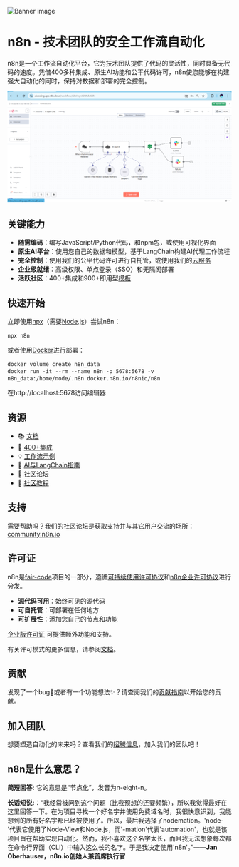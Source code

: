 ![Banner image](https://user-images.githubusercontent.com/10284570/173569848-c624317f-42b1-45a6-ab09-f0ea3c247648.png)


# n8n - 技术团队的安全工作流自动化

n8n是一个工作流自动化平台，它为技术团队提供了代码的灵活性，同时具备无代码的速度。凭借400多种集成、原生AI功能和公平代码许可，n8n使您能够在构建强大自动化的同时，保持对数据和部署的完全控制。

![n8n.io - Screenshot](https://raw.githubusercontent.com/n8n-io/n8n/master/assets/n8n-screenshot-readme.png)

## 关键能力

- **随需编码**：编写JavaScript/Python代码，和npm包，或使用可视化界面
- **原生AI平台**：使用您自己的数据和模型，基于LangChain构建AI代理工作流程
- **完全控制**：使用我们的公平代码许可进行自托管，或使用我们的[云服务](https://app.n8n.cloud/login)
- **企业级就绪**：高级权限、单点登录（SSO）和无隔阂部署
- **活跃社区**：400+集成和900+即用型[模板](https://n8n.io/workflows)

## 快速开始

立即使用[npx](https://docs.n8n.io/hosting/installation/npm/)（需要[Node.js](https://nodejs.org/en/)）尝试n8n：

```
npx n8n
```
或者使用[Docker](https://docs.n8n.io/hosting/installation/docker/)进行部署：

```
docker volume create n8n_data
docker run -it --rm --name n8n -p 5678:5678 -v n8n_data:/home/node/.n8n docker.n8n.io/n8nio/n8n
```

在http://localhost:5678访问编辑器

## 资源

- 📚 [文档](https://docs.n8n.io)
- 🔧 [400+集成](https://n8n.io/integrations)
- 💡 [工作流示例](https://n8n.io/workflows)
- 🤖 [AI与LangChain指南](https://docs.n8n.io/advanced-ai/)
- 👥 [社区论坛](https://community.n8n.io)
- 📖 [社区教程](https://community.n8n.io/c/tutorials/28)

## 支持

需要帮助吗？我们的社区论坛是获取支持并与其它用户交流的场所：
[community.n8n.io](https://community.n8n.io)

## 许可证

n8n是[fair-code](https://faircode.io)项目的一部分，遵循[可持续使用许可协议](https://github.com/n8n-io/n8n/blob/master/LICENSE.md)和[n8n企业许可协议](https://github.com/n8n-io/n8n/blob/master/LICENSE_EE.md)进行分发。

- **源代码可用**：始终可见的源代码
- **可自托管**：可部署在任何地方
- **可扩展性**：添加您自己的节点和功能
  
[企业版许可证](mailto:license@n8n.io) 可提供额外功能和支持。

有关许可模式的更多信息，请参阅[文档](https://docs.n8n.io/sustainable-use-license/)。

## 贡献

发现了一个bug🐛或者有一个功能想法✨？请查阅我们的[贡献指南](https://github.com/n8n-io/n8n/blob/master/CONTRIBUTING.md)以开始您的贡献。

## 加入团队

想要塑造自动化的未来吗？查看我们的[招聘信息](https://n8n.io/careers)，加入我们的团队吧！

## n8n是什么意思？

**简短回答:** 它的意思是“节点化”，发音为n-eight-n。

**长话短说:**：“我经常被问到这个问题（比我预想的还要频繁），所以我觉得最好在这里回答一下。在为项目寻找一个好名字并使用免费域名时，我很快意识到，我能想到的所有好名字都已经被使用了。所以，最后我选择了nodemation。'node-'代表它使用了Node-View和Node.js，而'-mation'代表'automation'，也就是该项目旨在帮助实现自动化。然而，我不喜欢这个名字太长，而且我无法想象每次都在命令行界面（CLI）中输入这么长的名字。于是我决定使用'n8n'。”——**Jan Oberhauser，n8n.io创始人兼首席执行官**

